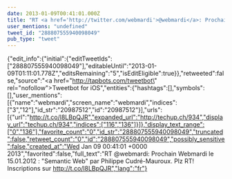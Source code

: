```yaml
---
date: 2013-01-09T00:41:01.000Z
title: "RT <a href='http://twitter.com/webmardi'>@webmardi</a>: Prochain Webmardi le 15.01.2012 : Semantic Web par Philippe Cudré-Mauroux. Plz RT! Inscriptions sur http://t.co/l8LBpQJR″"
user_mentions: "undefined"
tweet_id: "288807555940098049"
pub_type: "tweet"
---
```

{"edit_info":{"initial":{"editTweetIds":["288807555940098049"],"editableUntil":"2013-01-09T01:11:01.778Z","editsRemaining":"5","isEditEligible":true}},"retweeted":false,"source":"<a href=\"http://tapbots.com/tweetbot\" rel=\"nofollow\">Tweetbot for iOS</a>","entities":{"hashtags":[],"symbols":[],"user_mentions":[{"name":"webmardi","screen_name":"webmardi","indices":["3","12"],"id_str":"20987512","id":"20987512"}],"urls":[{"url":"http://t.co/l8LBpQJR","expanded_url":"http://techup.ch/934","display_url":"techup.ch/934","indices":["116","136"]}]},"display_text_range":["0","136"],"favorite_count":"0","id_str":"288807555940098049","truncated":false,"retweet_count":"0","id":"288807555940098049","possibly_sensitive":false,"created_at":"Wed Jan 09 00:41:01 +0000 2013","favorited":false,"full_text":"RT @webmardi: Prochain Webmardi le 15.01.2012 : \"Semantic Web\" par Philippe Cudré-Mauroux. Plz RT! Inscriptions sur http://t.co/l8LBpQJR","lang":"fr"}
